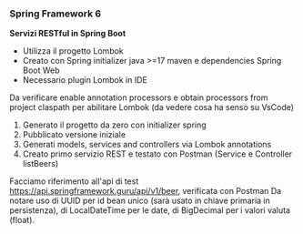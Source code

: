 ### Spring Framework 6
**Servizi RESTful in Spring Boot**

- Utilizza il progetto Lombok
- Creato con Spring initializer java >=17 maven e dependencies Spring Boot Web
- Necessario plugin Lombok in IDE

Da verificare enable annotation processors e obtain processors from project claspath per abilitare Lombok (da vedere cosa ha senso su VsCode)

1. Generato il progetto da zero con initializer spring
2. Pubblicato versione iniziale
3. Generati models, services and controllers via Lombok annotations
4. Creato primo servizio REST e testato con Postman (Service e Controller listBeers)

Facciamo riferimento all'api di test https://api.springframework.guru/api/v1/beer, verificata con Postman
Da notare uso di UUID per id bean unico (sarà usato in chiave primaria in persistenza), di LocalDateTime per le date,
di BigDecimal per i valori valuta (float).
 

